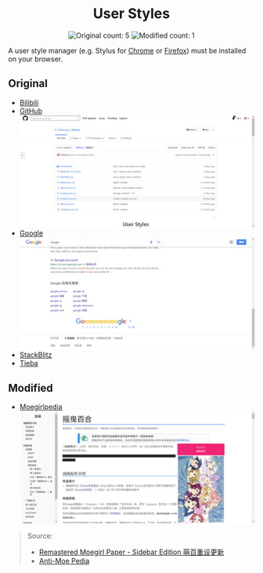 <h1 align="center">User Styles</h1>

<div align="center">

![Original count: 5](https://img.shields.io/badge/ORIGINAL-5-blue.svg?style=for-the-badge)
![Modified count: 1](https://img.shields.io/badge/MODIFIED-1-orange.svg?style=for-the-badge)

</div>

A user style manager (e.g. Stylus for [Chrome](https://chrome.google.com/webstore/detail/stylus/clngdbkpkpeebahjckkjfobafhncgmne) or [Firefox](https://addons.mozilla.org/firefox/addon/styl-us/)) must be installed on your browser.

## Original

- [Bilibili](https://github.com/kidonng/cherry/raw/master/styles/bilibili.user.css)
- [GitHub](https://github.com/kidonng/cherry/raw/master/styles/github.user.css)
  ![](../screenshots/github.png)
- [Google](https://github.com/kidonng/cherry/raw/master/styles/google.user.css)
  ![](../screenshots/google.png)
- [StackBlitz](https://github.com/kidonng/cherry/raw/master/styles/stackblitz.user.css)
- [Tieba](https://github.com/kidonng/cherry/raw/master/styles/tieba.user.css)

## Modified

- [Moegirlpedia](https://github.com/kidonng/cherry/raw/master/styles/moegirl.user.css)
  ![](../screenshots/moegirlpedia.png)

> Source:
> - [Remastered Moegirl Paper - Sidebar Edition 萌百重设更新](https://userstyles.org/styles/163374/remastered-moegirl-paper-sidebar-edition)
> - [Anti-Moe Pedia](https://userstyles.org/styles/145419/anti-moe-pedia)
